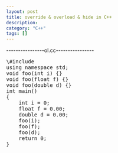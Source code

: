```yaml
---
layout: post
title: override & overload & hide in C++
description: 
category: "C++"
tags: []
---
```


----------------ol.cc----------------
<pre class="brush: cpp; title: ; notranslate" title="">\#include <iostream>
using namespace std;
void foo(int i) {}
void foo(float f) {}
void foo(double d) {}
int main()
{
	int i = 0;
	float f = 0.00;
	double d = 0.00;
	foo(i);
	foo(f);
	foo(d);
	return 0;
}
</pre>

